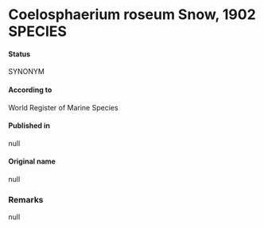 # Coelosphaerium roseum Snow, 1902 SPECIES

#### Status
SYNONYM

#### According to
World Register of Marine Species

#### Published in
null

#### Original name
null

### Remarks
null